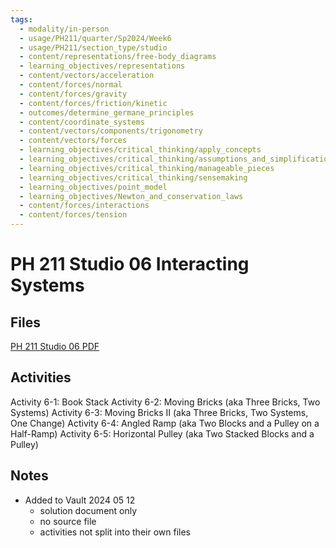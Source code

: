 ```yaml
---
tags:
  - modality/in-person
  - usage/PH211/quarter/Sp2024/Week6
  - usage/PH211/section_type/studio
  - content/representations/free-body_diagrams
  - learning_objectives/representations
  - content/vectors/acceleration
  - content/forces/normal
  - content/forces/gravity
  - content/forces/friction/kinetic
  - outcomes/determine_germane_principles
  - content/coordinate_systems
  - content/vectors/components/trigonometry
  - content/vectors/forces
  - learning_objectives/critical_thinking/apply_concepts
  - learning_objectives/critical_thinking/assumptions_and_simplifications
  - learning_objectives/critical_thinking/manageable_pieces
  - learning_objectives/critical_thinking/sensemaking
  - learning_objectives/point_model
  - learning_objectives/Newton_and_conservation_laws
  - content/forces/interactions
  - content/forces/tension
---
```

# PH 211 Studio 06 Interacting Systems
## Files
[PH 211 Studio 06 PDF](./PH211_ST_06_Interacting_Systems_240723_001353.pdf)
## Activities
Activity 6-1: Book Stack
Activity 6-2: Moving Bricks (aka Three Bricks, Two Systems)
Activity 6-3: Moving Bricks II (aka Three Bricks, Two Systems, One Change)
Activity 6-4: Angled Ramp (aka Two Blocks and a Pulley on a Half-Ramp)
Activity 6-5: Horizontal Pulley (aka Two Stacked Blocks and a Pulley)
## Notes
* Added to Vault 2024 05 12
	* solution document only
	* no source file
	* activities not split into their own files